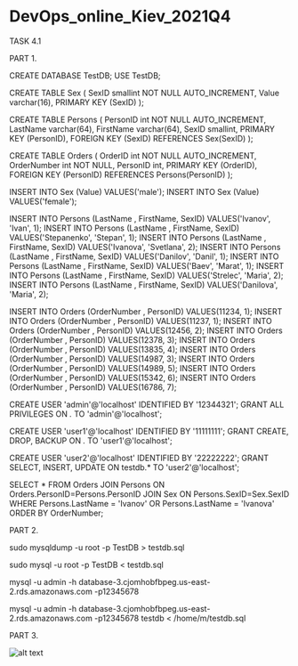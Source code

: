 # DevOps_online_Kiev_2021Q4

TASK 4.1

PART 1. 

CREATE DATABASE TestDB;
USE TestDB;

CREATE TABLE Sex (
    SexID smallint NOT NULL AUTO_INCREMENT,
    Value varchar(16),
    PRIMARY KEY (SexID)
);

CREATE TABLE Persons (
    PersonID int NOT NULL AUTO_INCREMENT,
    LastName varchar(64),
    FirstName varchar(64),
    SexID smallint,
    PRIMARY KEY (PersonID),
    FOREIGN KEY (SexID) REFERENCES Sex(SexID)
);

CREATE TABLE Orders (
    OrderID int NOT NULL AUTO_INCREMENT,
    OrderNumber int NOT NULL,
    PersonID int,
    PRIMARY KEY (OrderID),
    FOREIGN KEY (PersonID) REFERENCES Persons(PersonID)
);

INSERT INTO Sex (Value) VALUES('male');
INSERT INTO Sex (Value) VALUES('female');

INSERT INTO Persons (LastName , FirstName, SexID) VALUES('Ivanov', 'Ivan', 1);
INSERT INTO Persons (LastName , FirstName, SexID) VALUES('Stepanenko', 'Stepan', 1);
INSERT INTO Persons (LastName , FirstName, SexID) VALUES('Ivanova', 'Svetlana', 2);
INSERT INTO Persons (LastName , FirstName, SexID) VALUES('Danilov', 'Danil', 1);
INSERT INTO Persons (LastName , FirstName, SexID) VALUES('Baev', 'Marat', 1);
INSERT INTO Persons (LastName , FirstName, SexID) VALUES('Strelec', 'Maria', 2);
INSERT INTO Persons (LastName , FirstName, SexID) VALUES('Danilova', 'Maria', 2);

INSERT INTO Orders (OrderNumber , PersonID) VALUES(11234, 1);
INSERT INTO Orders (OrderNumber , PersonID) VALUES(11237, 1);
INSERT INTO Orders (OrderNumber , PersonID) VALUES(12456, 2);
INSERT INTO Orders (OrderNumber , PersonID) VALUES(12378, 3);
INSERT INTO Orders (OrderNumber , PersonID) VALUES(13835, 4);
INSERT INTO Orders (OrderNumber , PersonID) VALUES(14987, 3);
INSERT INTO Orders (OrderNumber , PersonID) VALUES(14989, 5);
INSERT INTO Orders (OrderNumber , PersonID) VALUES(15342, 6);
INSERT INTO Orders (OrderNumber , PersonID) VALUES(16786, 7);

CREATE USER 'admin'@'localhost' IDENTIFIED BY '12344321';
GRANT ALL PRIVILEGES ON *.* TO 'admin'@'localhost';

CREATE USER 'user1'@'localhost' IDENTIFIED BY '11111111';
GRANT CREATE, DROP, BACKUP ON *.* TO 'user1'@'localhost';

CREATE USER 'user2'@'localhost' IDENTIFIED BY '22222222';
GRANT SELECT, INSERT, UPDATE ON testdb.* TO 'user2'@'localhost';

SELECT * FROM Orders
JOIN Persons ON Orders.PersonID=Persons.PersonID
JOIN Sex ON Persons.SexID=Sex.SexID
WHERE Persons.LastName = 'Ivanov' OR Persons.LastName = 'Ivanova'
ORDER BY OrderNumber;

PART 2. 

sudo mysqldump -u root -p TestDB > testdb.sql

sudo mysql -u root -p TestDB < testdb.sql

mysql -u admin -h database-3.cjomhobfbpeg.us-east-2.rds.amazonaws.com -p12345678

mysql -u admin -h database-3.cjomhobfbpeg.us-east-2.rds.amazonaws.com -p12345678 testdb < /home/m/testdb.sql 

PART 3. 

![alt text](img/3_1-4.png "Install")
